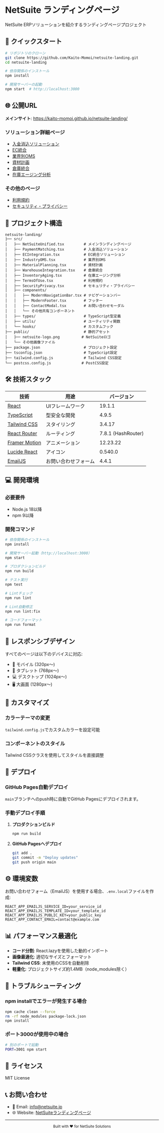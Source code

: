 # NetSuite ランディングページ

NetSuite ERPソリューションを紹介するランディングページプロジェクト

## 🚀 クイックスタート

```bash
# リポジトリのクローン
git clone https://github.com/Kaito-Momoi/netsuite-landing.git
cd netsuite-landing

# 依存関係のインストール
npm install

# 開発サーバーの起動
npm start  # http://localhost:3000
```

## 🌐 公開URL

**メインサイト**: https://kaito-momoi.github.io/netsuite-landing/

### ソリューション詳細ページ
- [入金消込ソリューション](https://kaito-momoi.github.io/netsuite-landing/#/solutions/payment-matching)
- [EC統合](https://kaito-momoi.github.io/netsuite-landing/#/solutions/ec-integration)
- [業界別OMS](https://kaito-momoi.github.io/netsuite-landing/#/solutions/industry-oms)
- [資材計画](https://kaito-momoi.github.io/netsuite-landing/#/solutions/material-planning)
- [倉庫統合](https://kaito-momoi.github.io/netsuite-landing/#/solutions/warehouse-integration)
- [在庫エージング分析](https://kaito-momoi.github.io/netsuite-landing/#/solutions/inventory-aging)

### その他のページ
- [利用規約](https://kaito-momoi.github.io/netsuite-landing/#/terms)
- [セキュリティ・プライバシー](https://kaito-momoi.github.io/netsuite-landing/#/security-privacy)

## 📂 プロジェクト構造

```
netsuite-landing/
├── src/
│   ├── NetSuiteUnified.tsx         # メインランディングページ
│   ├── PaymentMatching.tsx         # 入金消込ソリューション
│   ├── ECIntegration.tsx           # EC統合ソリューション
│   ├── IndustryOMS.tsx             # 業界別OMS
│   ├── MaterialPlanning.tsx        # 資材計画
│   ├── WarehouseIntegration.tsx    # 倉庫統合
│   ├── InventoryAging.tsx          # 在庫エージング分析
│   ├── TermsOfUse.tsx              # 利用規約
│   ├── SecurityPrivacy.tsx         # セキュリティ・プライバシー
│   ├── components/
│   │   ├── ModernNavigationBar.tsx # ナビゲーションバー
│   │   ├── ModernFooter.tsx        # フッター
│   │   ├── ContactModal.tsx        # お問い合わせモーダル
│   │   └── その他共有コンポーネント
│   ├── types/                      # TypeScript型定義
│   ├── utils/                      # ユーティリティ関数
│   └── hooks/                      # カスタムフック
├── public/                         # 静的アセット
│   ├── netsuite-logo.png          # NetSuiteロゴ
│   └── その他画像ファイル
├── package.json                    # プロジェクト設定
├── tsconfig.json                   # TypeScript設定
├── tailwind.config.js              # Tailwind CSS設定
└── postcss.config.js              # PostCSS設定
```

## 🛠 技術スタック

| 技術 | 用途 | バージョン |
|------|------|------------|
| [React](https://react.dev/) | UIフレームワーク | 19.1.1 |
| [TypeScript](https://www.typescriptlang.org/) | 型安全な開発 | 4.9.5 |
| [Tailwind CSS](https://tailwindcss.com/) | スタイリング | 3.4.17 |
| [React Router](https://reactrouter.com/) | ルーティング | 7.8.1 (HashRouter) |
| [Framer Motion](https://www.framer.com/motion/) | アニメーション | 12.23.22 |
| [Lucide React](https://lucide.dev/) | アイコン | 0.540.0 |
| [EmailJS](https://www.emailjs.com/) | お問い合わせフォーム | 4.4.1 |

## 💻 開発環境

### 必要要件
- Node.js 18以降
- npm 9以降

### 開発コマンド

```bash
# 依存関係のインストール
npm install

# 開発サーバー起動（http://localhost:3000）
npm start

# プロダクションビルド
npm run build

# テスト実行
npm test

# Lintチェック
npm run lint

# Lint自動修正
npm run lint:fix

# コードフォーマット
npm run format
```

## 📱 レスポンシブデザイン

すべてのページは以下のデバイスに対応:
- 📱 モバイル (320px〜)
- 📱 タブレット (768px〜)
- 💻 デスクトップ (1024px〜)
- 🖥 大画面 (1280px〜)

## 🎨 カスタマイズ

### カラーテーマの変更
`tailwind.config.js`でカスタムカラーを設定可能

### コンポーネントのスタイル
Tailwind CSSクラスを使用してスタイルを直接調整

## 🚀 デプロイ

### GitHub Pages自動デプロイ
`main`ブランチへのpush時に自動でGitHub Pagesにデプロイされます。

### 手動デプロイ手順

1. **プロダクションビルド**
   ```bash
   npm run build
   ```

2. **GitHub Pagesへデプロイ**
   ```bash
   git add .
   git commit -m "Deploy updates"
   git push origin main
   ```

## ⚙️ 環境変数

お問い合わせフォーム（EmailJS）を使用する場合、`.env.local`ファイルを作成:

```env
REACT_APP_EMAILJS_SERVICE_ID=your_service_id
REACT_APP_EMAILJS_TEMPLATE_ID=your_template_id
REACT_APP_EMAILJS_PUBLIC_KEY=your_public_key
REACT_APP_CONTACT_EMAIL=contact@example.com
```

## 📊 パフォーマンス最適化

- **コード分割**: React.lazyを使用した動的インポート
- **画像最適化**: 適切なサイズとフォーマット
- **Tailwind CSS**: 未使用のCSSを自動削除
- **軽量化**: プロジェクトサイズ約1.4MB（node_modules除く）

## 🔧 トラブルシューティング

### npm installでエラーが発生する場合
```bash
npm cache clean --force
rm -rf node_modules package-lock.json
npm install
```

### ポート3000が使用中の場合
```bash
# 別のポートで起動
PORT=3001 npm start
```

## 📄 ライセンス

MIT License

## 📞 お問い合わせ

- 📧 Email: info@netsuite.jp
- 🌐 Website: [NetSuiteランディングページ](https://kaito-momoi.github.io/netsuite-landing/)

---

<div align="center">
  <sub>Built with ❤️ for NetSuite Solutions</sub>
</div>